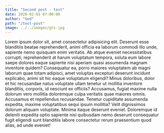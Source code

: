 ```yaml
---
title: "Second post - test"
date: 2020-02-01 07:00:00
author: "God"
path: "/test-post"
image: ../../images/gts.jpg
---
```


Lorem ipsum dolor sit, amet consectetur adipisicing elit. Deserunt esse blanditiis beatae reprehenderit, animi officia ea laborum commodi illo unde, sapiente nemo quisquam enim veritatis. Ab atque eveniet necessitatibus corrupti, reprehenderit at harum voluptatum tempora, soluta eum labore saepe dolores eaque sapiente nisi aperiam quasi assumenda magnam inventore quidem? Consequatur ea, porro maiores voluptatem ab magni laborum quae totam adipisci, amet voluptas excepturi deserunt incidunt explicabo, animi sit hic eaque voluptatum eligendi? Minus doloribus, dolor et hic recusandae natus voluptate ullam tenetur ut mollitia inventore blanditiis, corporis, id nesciunt ex officiis? Accusamus, fugiat maxime nulla dolorum vero mollitia doloremque culpa veritatis quae maiores omnis. Accusamus et repellendus recusandae. Tenetur cupiditate assumenda expedita, maxime voluptatibus sequi ipsum mollitia? Velit dignissimos dolorum aliquam voluptate. Minima itaque deserunt eveniet. Doloremque id deleniti expedita optio sapiente nisi quibusdam nemo deserunt consequatur fugit eligendi sunt blanditiis labore consectetur rerum praesentium quod alias, ad unde eveniet!
